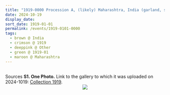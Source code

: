 ```yaml
---
title: "1919-0000 Procession A, (likely) Maharashtra, India (garland, smile, namaskār, shawl, banana leaves, cart, two unadorned oxen)"
date: 2024-10-19
display_date: 
sort_date: 1919-01-01
permalink: /events/1919-0101-0000
tags:
  - brown @ India
  - crimson @ 1919
  - deeppink @ Other
  - green @ 1919-01
  - maroon @ Maharashtra
---
```


<br>

<wave-list>
  <list-title color="DarkSeaGreen" width="40">Sources</list-title>
  <list-item color="BlanchedAlmond"  width="280"><b>S1. One Photo.</b> Link to the gallery to which it was uploaded on 2024-1019: <a href="https://eternalmoments.smugmug.com/Collections/Raj-Kunwar-Raul-Collection/1919">Collection 1919</a>.</list-item>
</wave-list>

<div style="text-align: center"><img src="https://pub-bcc3cbe9b1e94ba1ac28915f7a3900fa.r2.dev/1919-0000_Procession_A_(likely)_Maharashtra_India_(garland_smile_namaskar_shawl_banana_leaves_cart_two_unadorned_oxen)_01_(Mahipalsingh_Jaisingh_Raul_Collection_scanned_by_Ankit_Khare).jpg" /></div>
